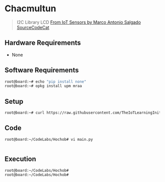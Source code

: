 # Chacmultun

> I2C Library LCD [From IoT Sensors by Marco Antonio Salgado SourceCodeCat](https://theiotlearninginitiative.gitbooks.io/internetofthingssensors/content/)

## Hardware Requirements

- None

## Software Requirements

```sh
root@board:~# echo "pip install none"
root@board:~# opkg install upm mraa
```

## Setup

```sh
root@board:~# curl https://raw.githubusercontent.com/TheIoTLearningInitiative/CodeLabs/master/Hochob/setup.sh -o - | sh
```

## Code

```sh
root@board:~/CodeLabs/Hochob# vi main.py
```

```python

```

## Execution

```sh
root@board:~/CodeLabs/Hochob# 
root@board:~/CodeLabs/Hochob# 
```